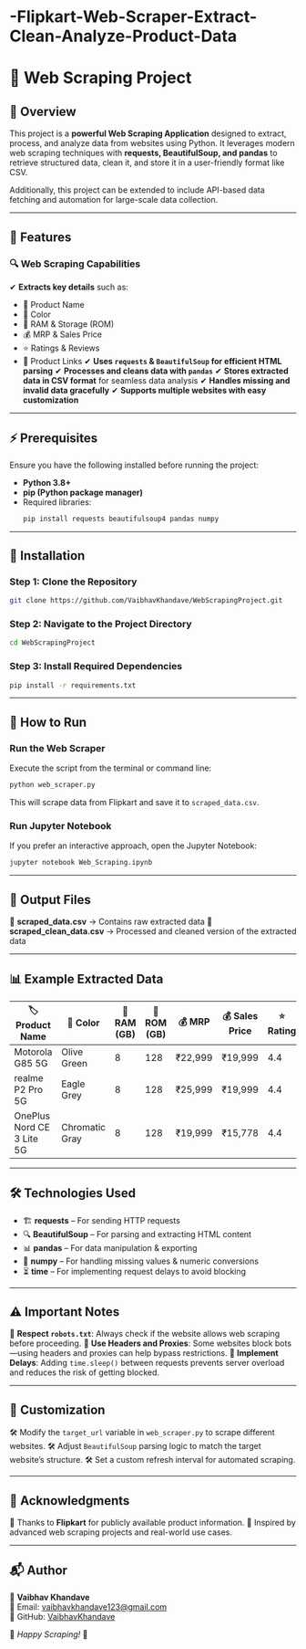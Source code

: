 # -Flipkart-Web-Scraper-Extract-Clean-Analyze-Product-Data
# 🚀 Web Scraping Project

## 📌 Overview
This project is a **powerful Web Scraping Application** designed to extract, process, and analyze data from websites using Python. It leverages modern web scraping techniques with **requests, BeautifulSoup, and pandas** to retrieve structured data, clean it, and store it in a user-friendly format like CSV.

Additionally, this project can be extended to include API-based data fetching and automation for large-scale data collection.

---

## 🌟 Features
### **🔍 Web Scraping Capabilities**
✔ **Extracts key details** such as:
   - 📌 Product Name
   - 🎨 Color
   - 💾 RAM & Storage (ROM)
   - 💰 MRP & Sales Price
   - ⭐ Ratings & Reviews
   - 🔗 Product Links
✔ **Uses `requests` & `BeautifulSoup` for efficient HTML parsing**
✔ **Processes and cleans data with `pandas`**
✔ **Stores extracted data in CSV format** for seamless data analysis
✔ **Handles missing and invalid data gracefully**
✔ **Supports multiple websites with easy customization**

---

## ⚡ Prerequisites
Ensure you have the following installed before running the project:
- **Python 3.8+**
- **pip (Python package manager)**
- Required libraries:
  ```bash
  pip install requests beautifulsoup4 pandas numpy
  ```

---

## 🔧 Installation
### **Step 1: Clone the Repository**
```bash
git clone https://github.com/VaibhavKhandave/WebScrapingProject.git
```

### **Step 2: Navigate to the Project Directory**
```bash
cd WebScrapingProject
```

### **Step 3: Install Required Dependencies**
```bash
pip install -r requirements.txt
```

---

## 🚀 How to Run
### **Run the Web Scraper**
Execute the script from the terminal or command line:
```bash
python web_scraper.py
```
This will scrape data from Flipkart and save it to `scraped_data.csv`.

### **Run Jupyter Notebook**
If you prefer an interactive approach, open the Jupyter Notebook:
```bash
jupyter notebook Web_Scraping.ipynb
```

---

## 📂 Output Files
📁 **scraped_data.csv** → Contains raw extracted data
📁 **scraped_clean_data.csv** → Processed and cleaned version of the extracted data

---

## 📊 Example Extracted Data
| 🏷 Product Name | 🎨 Color | 💾 RAM (GB) | 💾 ROM (GB) | 💰 MRP | 💰 Sales Price | ⭐ Rating |
|---------------|--------|---------|---------|-----|------------|--------|
| Motorola G85 5G | Olive Green | 8 | 128 | ₹22,999 | ₹19,999 | 4.4 |
| realme P2 Pro 5G | Eagle Grey | 8 | 128 | ₹25,999 | ₹19,999 | 4.4 |
| OnePlus Nord CE 3 Lite 5G | Chromatic Gray | 8 | 128 | ₹19,999 | ₹15,778 | 4.4 |

---

## 🛠 Technologies Used
- 🏗 **requests** – For sending HTTP requests
- 🔍 **BeautifulSoup** – For parsing and extracting HTML content
- 📊 **pandas** – For data manipulation & exporting
- 🔢 **numpy** – For handling missing values & numeric conversions
- ⏳ **time** – For implementing request delays to avoid blocking

---

## ⚠ Important Notes
🚨 **Respect `robots.txt`**: Always check if the website allows web scraping before proceeding.
🚨 **Use Headers and Proxies**: Some websites block bots—using headers and proxies can help bypass restrictions.
🚨 **Implement Delays**: Adding `time.sleep()` between requests prevents server overload and reduces the risk of getting blocked.

---

## 🔄 Customization
🛠 Modify the `target_url` variable in `web_scraper.py` to scrape different websites.
🛠 Adjust `BeautifulSoup` parsing logic to match the target website’s structure.
🛠 Set a custom refresh interval for automated scraping.

---

## 🙌 Acknowledgments
🔹 Thanks to **Flipkart** for publicly available product information.
🔹 Inspired by advanced web scraping projects and real-world use cases.

---

## 📬 Author
👤 **Vaibhav Khandave**  
📧 Email: [vaibhavkhandave123@gmail.com](mailto:vaibhavkhandave123@gmail.com)  
🔗 GitHub: [VaibhavKhandave](https://github.com/Analysit-vaibhav)

🚀 *Happy Scraping!* 🚀


